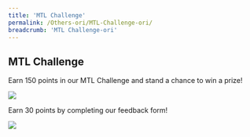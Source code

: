 ```yaml
---
title: 'MTL Challenge'
permalink: /Others-ori/MTL-Challenge-ori/
breadcrumb: 'MTL Challenge-ori'
---
```


<html>
<body>
<style>
  img {
    height: auto;
    max-width: 100%;
}
</style>
<!-- Global site tag (gtag.js) - Google Ads: 726049306 -->
<script async src="https://www.googletagmanager.com/gtag/js?id=AW-726049306"></script>
<script>
  window.dataLayer = window.dataLayer || [];
  function gtag(){dataLayer.push(arguments);}
  gtag('js', new Date());

  gtag('config', 'AW-726049306');
</script>
<h2 style="display:block;">MTL Challenge</h2>
<p style="display:block;">Earn 150 points in our MTL Challenge and stand a chance to win a prize! </p>
<img src="/images/MTL-Challenge-Banner.jpg" style="display:inline-block;"><br/>
<p style="display:block;">Earn 30 points by completing our feedback form! </p>
<img src="/images/Feedback-Banner2.jpg" style="display:inline-block;">

</body>
</html>
